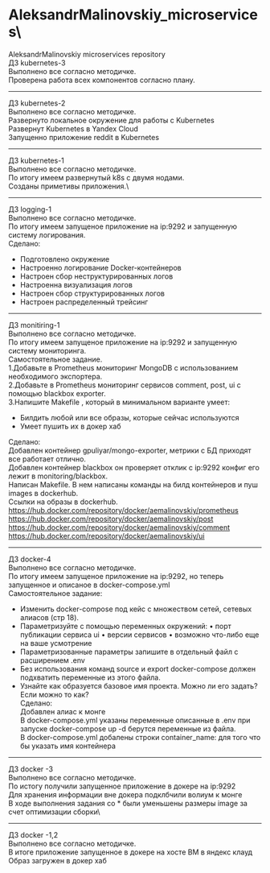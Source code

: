 # AleksandrMalinovskiy_microservices\
AleksandrMalinovskiy microservices repository\
ДЗ kubernetes-3\
Выполнено все согласно методичке.\
Проверена работа всех компонентов согласно плану.
____________
ДЗ kubernetes-2\
Выполнено все согласно методичке.\
Развернуто локальное окружение для работы с Kubernetes\
Развернут Kubernetes в Yandex Cloud\
Запущенно приложение reddit в Kubernetes
___________
ДЗ kubernetes-1\
Выполнено все согласно методичке.\
По итогу имеем развернутый k8s с двумя нодами.\
Созданы приметивы приложения.\
____________
ДЗ logging-1\
Выполнено все согласно методичке.\
По итогу имеем запущеное приложение на ip:9292 и запущенную систему логирования.\
Сделано:
- Подготовлено окружение
- Настроенно логирование Docker-контейнеров
- Настроен сбор неструктурированных логов
- Настроенна визуализация логов
- Настроен сбор структурированных логов
- Настроен распределенный трейсинг
______
ДЗ monitiring-1\
Выполнено все согласно методичке.\
По итогу имеем запущеное приложение на ip:9292 и запущенную систему мониторинга.\
Самостоятельное задание. \
1.Добавьте в Prometheus мониторинг MongoDB с использованием необходимого экспортера.\
2.Добавьте в Prometheus мониторинг сервисов comment, post, ui с помощью blackbox exporter.\
3.Напишите Makefile , который в минимальном варианте умеет:
 - Билдить любой или все образы, которые сейчас используются
 - Умеет пушить их в докер хаб


Сделано:\
Добавлен контейнер gpuliyar/mongo-exporter, метрики с БД приходят все работает отлично.\
Добавлен контейнер blackbox он проверяет отклик с ip:9292 конфиг его лежит в monitoring/blackbox.\
Написан Makefile. В нем написаны команды на билд контейнеров и пуш images в dockerhub.\
Ссылки на образы в dockerhub.\
https://hub.docker.com/repository/docker/aemalinovskiy/prometheus  \
https://hub.docker.com/repository/docker/aemalinovskiy/post  \
https://hub.docker.com/repository/docker/aemalinovskiy/comment \
https://hub.docker.com/repository/docker/aemalinovskiy/ui
__________
ДЗ docker-4\
Выполнено все согласно методичке.\
По итогу имеем запущеное приложение на ip:9292, но теперь запущенное и описаное в docker-compose.yml\
Самостоятельное задание:
- Изменить docker-compose под кейс с множеством сетей, сетевых алиасов (стр 18).
- Параметризуйте с помощью переменных окружений:
• порт публикации сервиса ui
• версии сервисов
• возможно что-либо еще на ваше усмотрение
- Параметризованные параметры запишите в отдельный файл c расширением .env
- Без использования команд source и export docker-compose должен подхватить переменные из этого файла.
- Узнайте как образуется базовое имя проекта. Можно ли его задать? Если можно то как? \
Сделано:\
Добавлен алиас к монге\
В docker-compose.yml указаны переменные описанные в .env при запуске docker-compose up -d берутся переменные из файла.\
В docker-compose.yml добалены строки container_name: для того что бы указать имя контейнера
_________
ДЗ docker -3\
Выполнено все согласно методичке.\
По истогу получили запущенное приложение в докере на ip:9292\
Для хранения информации вне докера подклбчили волиум к монге\
В ходе выполнения задания со * были уменьшены размеры image за счет оптимизации сборки\
________
ДЗ docker -1,2\
Выполнено все согласно методичке.\
В итоге приложение запущенное в докере на хосте ВМ в яндекс клауд\
Образ загружен в докер хаб
